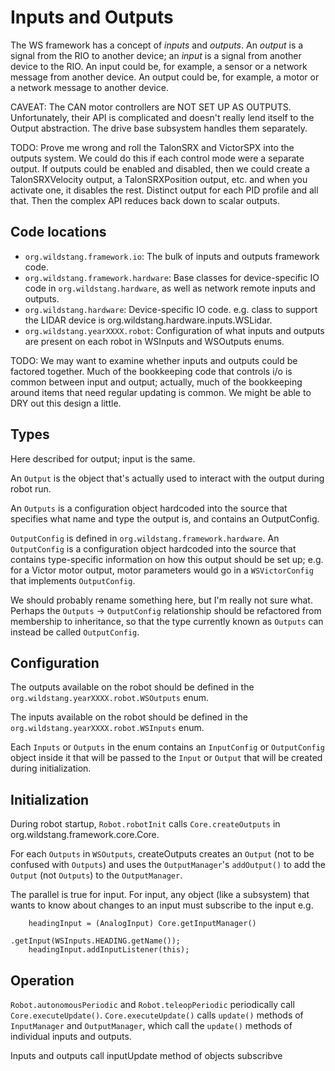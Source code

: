 # Inputs and Outputs

The WS framework has a concept of *inputs* and *outputs*. An *output* is a signal from the RIO to another device; an *input* is a signal from another device to the RIO. An input could be, for example, a sensor or a network message from another device. An output could be, for example, a motor or a network message to another device.

CAVEAT: The CAN motor controllers are NOT SET UP AS OUTPUTS. Unfortunately, their API is complicated and doesn't really lend itself to the Output abstraction. The drive base subsystem handles them separately.

TODO: Prove me wrong and roll the TalonSRX and VictorSPX into the outputs system. We could do this if each control mode were a separate output. If outputs could be enabled and disabled, then we could create a TalonSRXVelocity output, a TalonSRXPosition output, etc. and when you activate one, it disables the rest. Distinct output for each PID profile and all that. Then the complex API reduces back down to scalar outputs.

## Code locations

-  `org.wildstang.framework.io`: The bulk of inputs and outputs framework code.
-  `org.wildstang.framework.hardware`: Base classes for device-specific IO code in `org.wildstang.hardware`, as well as network remote inputs and outputs.
-  `org.wildstang.hardware`: Device-specific IO code. e.g. class to support the LIDAR device is org.wildstang.hardware.inputs.WSLidar.
-  `org.wildstang.yearXXXX.robot`: Configuration of what inputs and outputs are present on each robot in WSInputs and WSOutputs enums.

TODO: We may want to examine whether inputs and outputs could be factored together. Much of the bookkeeping code that controls i/o is common between input and output; actually, much of the bookkeeping around items that need regular updating is common. We might be able to DRY out this design a little.

## Types

Here described for output; input is the same.

An `Output` is the object that's actually used to interact with the output during robot run.

An `Outputs` is a configuration object hardcoded into the source that specifies what name and type the output is, and contains an OutputConfig.

`OutputConfig` is defined in `org.wildstang.framework.hardware`. An `OutputConfig` is a configuration object hardcoded into the source that contains type-specific information on how this output should be set up; e.g. for a Victor motor output, motor parameters would go in a `WSVictorConfig` that implements `OutputConfig`.

We should probably rename something here, but I'm really not sure what. Perhaps the `Outputs` -> `OutputConfig` relationship should be refactored from membership to inheritance, so that the type currently known as `Outputs` can instead be called `OutputConfig`.

## Configuration
The outputs available on the robot should be defined in the `org.wildstang.yearXXXX.robot.WSOutputs` enum.

The inputs available on the robot should be defined in the `org.wildstang.yearXXXX.robot.WSInputs` enum.

Each `Inputs` or `Outputs` in the enum contains an `InputConfig` or `OutputConfig` object inside it that will be passed to the `Input` or `Output` that will be created during initialization.

## Initialization
During robot startup, `Robot.robotInit` calls `Core.createOutputs` in org.wildstang.framework.core.Core.

For each `Outputs` in `WSOutputs`, createOutputs creates an `Output` (not to be confused with `Outputs`) and uses the `OutputManager`'s `addOutput()` to add the `Output` (not `Outputs`) to the `OutputManager`.

The parallel is true for input. For input, any object (like a subsystem) that wants to know about changes to an input must subscribe to the input e.g. 


        headingInput = (AnalogInput) Core.getInputManager()
                                         .getInput(WSInputs.HEADING.getName());
        headingInput.addInputListener(this);

## Operation
`Robot.autonomousPeriodic` and `Robot.teleopPeriodic` periodically call `Core.executeUpdate()`. `Core.executeUpdate()` calls `update()` methods of `InputManager` and `OutputManager`, which call the `update()` methods of individual inputs and outputs.

Inputs and outputs call inputUpdate method of objects subscribve